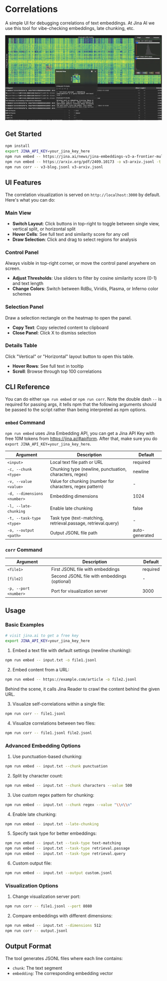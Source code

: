 # Correlations

A simple UI for debugging correlations of text embeddings. At Jina AI we use this tool for vibe-checking embeddings, late chunking, etc.

![correlations: vibe checking embeddings](example.webp)


## Get Started

```bash
npm install
export JINA_API_KEY=your_jina_key_here
npm run embed -- https://jina.ai/news/jina-embeddings-v3-a-frontier-multilingual-embedding-model -o v3-blog.jsonl -t retrieval.query
npm run embed -- https://arxiv.org/pdf/2409.10173 -o v3-arxiv.jsonl -t retrieval.passage
npm run corr -- v3-blog.jsonl v3-arxiv.jsonl
```

## UI Features

The correlation visualization is served on `http://localhost:3000` by default. Here's what you can do:

### Main View
- **Switch Layout**: Click buttons in top-right to toggle between single view, vertical split, or horizontal split
- **Hover Cells**: See full text and similarity score for any cell
- **Draw Selection**: Click and drag to select regions for analysis

### Control Panel
Always visible in top-right corner, or move the control panel anywhere on screen.
- **Adjust Thresholds**: Use sliders to filter by cosine similarity score (0-1) and text length
- **Change Colors**: Switch between RdBu, Viridis, Plasma, or Inferno color schemes

### Selection Panel
Draw a selection rectangle on the heatmap to open the panel.
- **Copy Text**: Copy selected content to clipboard
- **Close Panel**: Click X to dismiss selection

### Details Table
Click "Vertical" or "Horizontal" layout button to open this table.
- **Hover Rows**: See full text in tooltip
- **Scroll**: Browse through top 100 correlations

## CLI Reference

You can do either `npm run embed` or `npm run corr`. Note the double dash `--` is required for passing args, it tells npm that the following arguments should be passed to the script rather than being interpreted as npm options.

### `embed` Command

`npm run embed` uses Jina Embedding API, you can get a Jina API Key with free 10M tokens from https://jina.ai/#apiform. After that, make sure you do `export JINA_API_KEY=your_jina_key_here`.

| Argument | Description | Default |
|----------------|-------------|---------|
| `<input>` | Local text file path or URL | required |
| `-c, --chunk <type>` | Chunking type (newline, punctuation, characters, regex) | newline |
| `-v, --value <value>` | Value for chunking (number for characters, regex pattern) | - |
| `-d, --dimensions <number>` | Embedding dimensions | 1024 |
| `-l, --late-chunking` | Enable late chunking | false |
| `-t, --task-type <type>` | Task type (text-matching, retrieval.passage, retrieval.query) | - |
| `-o, --output <path>` | Output JSONL file path | auto-generated |

### `corr` Command

| Argument | Description | Default |
|----------------|-------------|---------|
| `<file1>` | First JSONL file with embeddings | required |
| `[file2]` | Second JSONL file with embeddings (optional) | - |
| `-p, --port <number>` | Port for visualization server | 3000 |

## Usage

### Basic Examples

```bash
# visit jina.ai to get a free key
export JINA_API_KEY=your_jina_key_here
```

1. Embed a text file with default settings (newline chunking):
```bash
npm run embed -- input.txt -o file1.jsonl
```

2. Embed content from a URL:
```bash
npm run embed -- https://example.com/article -o file2.jsonl
```
Behind the scene, it calls Jina Reader to crawl the content behind the given URL.

3. Visualize self-correlations within a single file:
```bash
npm run corr -- file1.jsonl
```

4. Visualize correlations between two files:
```bash
npm run corr -- file1.jsonl file2.jsonl
```

### Advanced Embedding Options

1. Use punctuation-based chunking:
```bash
npm run embed -- input.txt --chunk punctuation
```

2. Split by character count:
```bash
npm run embed -- input.txt --chunk characters --value 500
```

3. Use custom regex pattern for chunking:
```bash
npm run embed -- input.txt --chunk regex --value "\\n\\n"
```

4. Enable late chunking:
```bash
npm run embed -- input.txt --late-chunking
```

5. Specify task type for better embeddings:
```bash
npm run embed -- input.txt --task-type text-matching
npm run embed -- input.txt --task-type retrieval.passage
npm run embed -- input.txt --task-type retrieval.query
```

6. Custom output file:
```bash
npm run embed -- input.txt --output custom.jsonl
```

### Visualization Options

1. Change visualization server port:
```bash
npm run corr -- file1.jsonl --port 8080
```

2. Compare embeddings with different dimensions:
```bash
npm run embed -- input.txt --dimensions 512
npm run corr -- output.jsonl
```

## Output Format

The tool generates JSONL files where each line contains:
- `chunk`: The text segment
- `embedding`: The corresponding embedding vector
